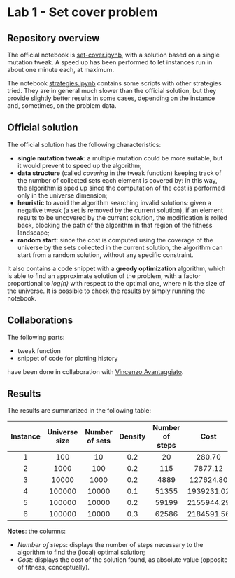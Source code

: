 # Lab 1 - Set cover problem

## Repository overview
The official notebook is [set-cover.ipynb](set-cover.ipynb), with a solution based on a single mutation tweak. A speed up has been performed to let instances run in about one minute each, at maximum.

The notebook [strategies.ipynb](strategies.ipynb) contains some scripts with other strategies tried. They are in general much slower than the official solution, but they provide slightly better results in some cases, depending on the instance and, sometimes, on the problem data.

## Official solution
The official solution has the following characteristics:
- **single mutation tweak**: a multiple mutation could be more suitable, but it would prevent to speed up the algorithm;
- **data structure** (called *covering* in the tweak function) keeping track of the number of collected sets each element is covered by: in this way, the algorithm is sped up since the computation of the cost is performed only in the universe dimension;
- **heuristic** to avoid the algorithm searching invalid solutions: given a negative tweak (a set is removed by the current solution), if an element results to be uncovered by the current solution, the modification is rolled back, blocking the path of the algorithm in that region of the fitness landscape;
- **random start**: since the cost is computed using the coverage of the universe by the sets collected in the current solution, the algorithm can start from a random solution, without any specific constraint.

It also contains a code snippet with a **greedy optimization** algorithm, which is able to find an approximate solution of the problem, with a factor proportional to *log(n)* with respect to the optimal one, where *n* is the size of the universe. It is possible to check the results by simply running the notebook.

## Collaborations
The following parts:
- tweak function
- snippet of code for plotting history

have been done in collaboration with [Vincenzo Avantaggiato](https://github.com/VincenzoAvantaggiato). 

## Results
The results are summarized in the following table:

|Instance|Universe size|Number of sets|Density|Number of steps|Cost|
|:--:|:--:  |:--: |:--:|:--: |:--:      |
|1   |100   |10   |0.2 |20   |280.70    |
|2   |1000  |100  |0.2 |115  |7877.12   |
|3   |10000 |1000 |0.2 |4889 |127624.80 |
|4   |100000|10000|0.1 |51355|1939231.02|
|5   |100000|10000|0.2 |59199|2155944.29|
|6   |100000|10000|0.3 |62586|2184591.56|

**Notes**: the columns:
-  *Number of steps*: displays the number of steps necessary to the algorithm to find the (local) optimal solution;
-  *Cost*: displays the cost of the solution found, as absolute value (opposite of fitness, conceptually).